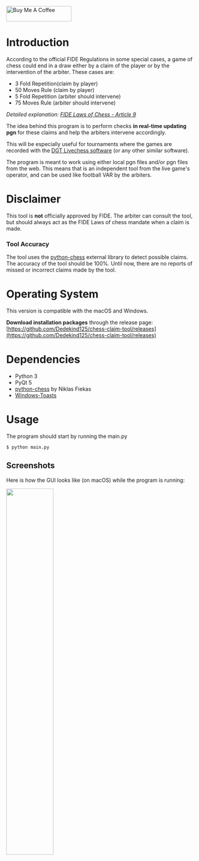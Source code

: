 <a href="https://www.buymeacoffee.com/thansernt" target="_blank"><img src="https://cdn.buymeacoffee.com/buttons/default-orange.png" alt="Buy Me A Coffee" height="41" width="174"></a>
# Introduction

According to the official FIDE Regulations in some special cases, a game of chess could end in a draw either by a claim of the player or by the intervention of the arbiter.
These cases are:

- 3 Fold Repetition(claim by player)
- 50 Moves Rule (claim by player)
- 5 Fold Repetition (arbiter should intervene)
- 75 Moves Rule (arbiter should intervene)

_Detailed explanation: [FIDE Laws of Chess - Article 9](http://www.fide.com/fide/handbook.html?id=208&view=article)_

The idea behind this program is to perform checks <b> in real-time updating pgn</b> for these claims and help the arbiters intervene accordingly.

This will be especially useful for tournaments where the games are recorded with the [DGT Livechess software](http://www.digitalgametechnology.com/index.php/products/electronic-boards/serial-tournament/285-dgt-livechess-software13?mavikthumbnails_display_ratio=2) (or any other similar software).

The program is meant to work using either local pgn files and/or pgn files from the web. This means that is an independent tool from the live game's operator, and can be used like football VAR by the arbiters.

# Disclaimer

This tool is **not** officially approved by FIDE. The arbiter can consult the tool, but should always act as the FIDE Laws of chess mandate when a claim is made.

### Tool Accuracy

The tool uses the [python-chess](https://github.com/niklasf/python-chess) external library to detect possible claims. The accuracy of the tool should be 100%. Until now, there are no reports of missed or incorrect claims made by the tool.

# Operating System

This version is compatible with the macOS and Windows.

**Download installation packages** through the release page: [https://github.com/Dedekind125/chess-claim-tool/releases](https://github.com/Dedekind125/chess-claim-tool/releases)

# Dependencies

- Python 3
- PyQt 5
- [python-chess](https://github.com/niklasf/python-chess) by Niklas Fiekas
- [Windows-Toasts](https://github.com/DatGuy1/Windows-Toasts)

# Usage

The program should start by running the main.py

```
$ python main.py
```

## Screenshots

Here is how the GUI looks like (on macOS) while the program is running:

<img src="./screenshots/action.png" width="50%"/>

